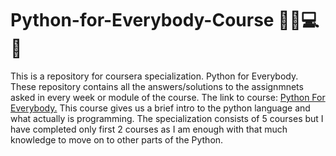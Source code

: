 # Python-for-Everybody-Course 👨‍💻💻🐍
This is a repository for coursera specialization. Python for Everybody.
These repository contains all the answers/solutions to the assignmnets asked in every week or module of the course. 
The link to course: <a href="https://www.coursera.org/specializations/python" target="_blank">Python For Everybody.</a> 
This course gives us a brief intro to the python language and what actually is programming. The specialization consists of 5 courses but I have completed only first 2 courses as I am enough with that much knowledge to move on to other parts of the Python.

